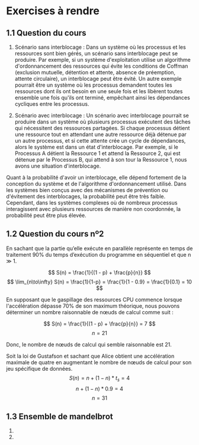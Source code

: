 # Exercises à rendre

## 1.1 Question du cours


1. Scénario sans interblocage :
Dans un système où les processus et les ressources sont bien gérés, un scénario sans interblocage peut se produire. Par exemple, si un système d'exploitation utilise un algorithme d'ordonnancement des ressources qui évite les conditions de Coffman (exclusion mutuelle, détention et attente, absence de préemption, attente circulaire), un interblocage peut être évité. Un autre exemple pourrait être un système où les processus demandent toutes les ressources dont ils ont besoin en une seule fois et les libèrent toutes ensemble une fois qu'ils ont terminé, empêchant ainsi les dépendances cycliques entre les processus.

2. Scénario avec interblocage :
Un scénario avec interblocage pourrait se produire dans un système où plusieurs processus exécutent des tâches qui nécessitent des ressources partagées. Si chaque processus détient une ressource tout en attendant une autre ressource déjà détenue par un autre processus, et si cette attente crée un cycle de dépendances, alors le système est dans un état d'interblocage. Par exemple, si le Processus A détient la Ressource 1 et attend la Ressource 2, qui est détenue par le Processus B, qui attend à son tour la Ressource 1, nous avons une situation d'interblocage.

Quant à la probabilité d'avoir un interblocage, elle dépend fortement de la conception du système et de l'algorithme d'ordonnancement utilisé. Dans les systèmes bien conçus avec des mécanismes de prévention ou d'évitement des interblocages, la probabilité peut être très faible. Cependant, dans les systèmes complexes où de nombreux processus interagissent avec plusieurs ressources de manière non coordonnée, la probabilité peut être plus élevée.

## 1.2 Question du cours nº2

En sachant  que la partie qu’elle exécute en parallèle représente en temps de traitement 90% du temps d’exécution du programme en séquentiel et que  n ≫ 1. 

$$
 S(n) = \frac{1}{(1 - p) + \frac{p}{n}} 
$$
$$
 \lim_{n\to\infty} S(n) = \frac{1}{1-p} = \frac{1}{1 - 0.9} = \frac{1}{0.1} = 10
$$

En supposant que le gaspillage des ressources CPU commence lorsque l'accélération dépasse 70% de son maximum théorique, nous pouvons déterminer un nombre raisonnable de nœuds de calcul comme suit :

$$
 S(n) = \frac{1}{(1 - p) + \frac{p}{n}} = 7
$$
$$
 n = 21
$$

Donc, le nombre de nœuds de calcul qui semble raisonnable est 21.

Soit la loi de Gustafson et sachant que Alice obtient une accélération maximale
de quatre en augmentant le nombre de nœuds de calcul pour son jeu spécifique de données.
$$
 S(n) = n + (1 - n)*t_s = 4
$$
$$
  n + (1 - n)*0.9 = 4
$$
$$
  n  = 31
$$

## 1.3 Ensemble de mandelbrot

1. 

2.